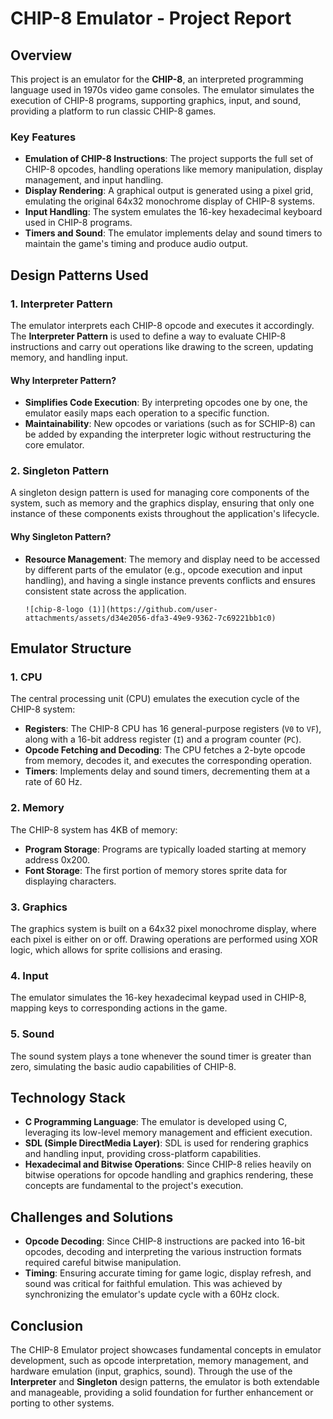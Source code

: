 # CHIP-8 Emulator - Project Report

## Overview
This project is an emulator for the **CHIP-8**, an interpreted programming language used in 1970s video game consoles. The emulator simulates the execution of CHIP-8 programs, supporting graphics, input, and sound, providing a platform to run classic CHIP-8 games.

### Key Features
- **Emulation of CHIP-8 Instructions**: The project supports the full set of CHIP-8 opcodes, handling operations like memory manipulation, display management, and input handling.
- **Display Rendering**: A graphical output is generated using a pixel grid, emulating the original 64x32 monochrome display of CHIP-8 systems.
- **Input Handling**: The system emulates the 16-key hexadecimal keyboard used in CHIP-8 programs.
- **Timers and Sound**: The emulator implements delay and sound timers to maintain the game's timing and produce audio output.

## Design Patterns Used

### 1. Interpreter Pattern
The emulator interprets each CHIP-8 opcode and executes it accordingly. The **Interpreter Pattern** is used to define a way to evaluate CHIP-8 instructions and carry out operations like drawing to the screen, updating memory, and handling input.

#### Why Interpreter Pattern?
- **Simplifies Code Execution**: By interpreting opcodes one by one, the emulator easily maps each operation to a specific function.
- **Maintainability**: New opcodes or variations (such as for SCHIP-8) can be added by expanding the interpreter logic without restructuring the core emulator.

### 2. Singleton Pattern
A singleton design pattern is used for managing core components of the system, such as memory and the graphics display, ensuring that only one instance of these components exists throughout the application's lifecycle.

#### Why Singleton Pattern?
- **Resource Management**: The memory and display need to be accessed by different parts of the emulator (e.g., opcode execution and input handling), and having a single instance prevents conflicts and ensures consistent state across the application.

  
      ![chip-8-logo (1)](https://github.com/user-attachments/assets/d34e2056-dfa3-49e9-9362-7c69221bb1c0)

## Emulator Structure

### 1. **CPU**
The central processing unit (CPU) emulates the execution cycle of the CHIP-8 system:
- **Registers**: The CHIP-8 CPU has 16 general-purpose registers (`V0` to `VF`), along with a 16-bit address register (`I`) and a program counter (`PC`).
- **Opcode Fetching and Decoding**: The CPU fetches a 2-byte opcode from memory, decodes it, and executes the corresponding operation.
- **Timers**: Implements delay and sound timers, decrementing them at a rate of 60 Hz.

### 2. **Memory**
The CHIP-8 system has 4KB of memory:
- **Program Storage**: Programs are typically loaded starting at memory address 0x200.
- **Font Storage**: The first portion of memory stores sprite data for displaying characters.

### 3. **Graphics**
The graphics system is built on a 64x32 pixel monochrome display, where each pixel is either on or off. Drawing operations are performed using XOR logic, which allows for sprite collisions and erasing.

### 4. **Input**
The emulator simulates the 16-key hexadecimal keypad used in CHIP-8, mapping keys to corresponding actions in the game.

### 5. **Sound**
The sound system plays a tone whenever the sound timer is greater than zero, simulating the basic audio capabilities of CHIP-8.

## Technology Stack
- **C Programming Language**: The emulator is developed using C, leveraging its low-level memory management and efficient execution.
- **SDL (Simple DirectMedia Layer)**: SDL is used for rendering graphics and handling input, providing cross-platform capabilities.
- **Hexadecimal and Bitwise Operations**: Since CHIP-8 relies heavily on bitwise operations for opcode handling and graphics rendering, these concepts are fundamental to the project's execution.

## Challenges and Solutions
- **Opcode Decoding**: Since CHIP-8 instructions are packed into 16-bit opcodes, decoding and interpreting the various instruction formats required careful bitwise manipulation.
- **Timing**: Ensuring accurate timing for game logic, display refresh, and sound was critical for faithful emulation. This was achieved by synchronizing the emulator's update cycle with a 60Hz clock.

## Conclusion
The CHIP-8 Emulator project showcases fundamental concepts in emulator development, such as opcode interpretation, memory management, and hardware emulation (input, graphics, sound). Through the use of the **Interpreter** and **Singleton** design patterns, the emulator is both extendable and manageable, providing a solid foundation for further enhancement or porting to other systems.
